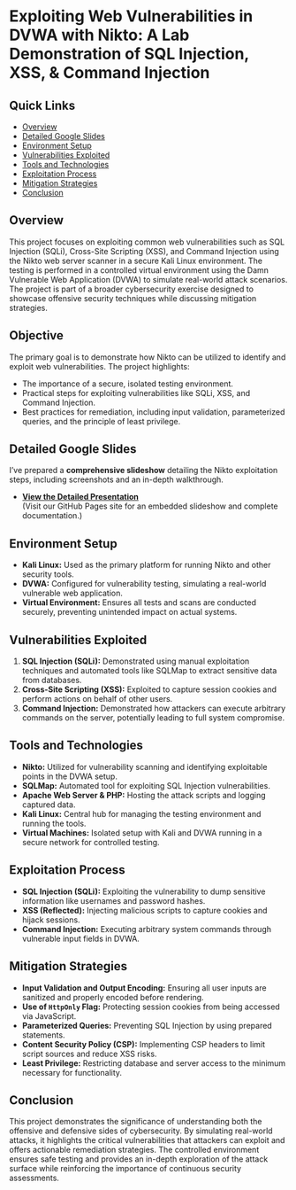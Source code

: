 # Exploiting Web Vulnerabilities in DVWA with Nikto: A Lab Demonstration of SQL Injection, XSS, & Command Injection

## Quick Links
- [Overview](#overview)
- [Detailed Google Slides](#detailed-google-slides)
- [Environment Setup](#environment-setup)
- [Vulnerabilities Exploited](#vulnerabilities-exploited)
- [Tools and Technologies](#tools-and-technologies)
- [Exploitation Process](#exploitation-process)
- [Mitigation Strategies](#mitigation-strategies)
- [Conclusion](#conclusion)

## Overview
This project focuses on exploiting common web vulnerabilities such as SQL Injection (SQLi), Cross-Site Scripting (XSS), and Command Injection using the Nikto web server scanner in a secure Kali Linux environment. The testing is performed in a controlled virtual environment using the Damn Vulnerable Web Application (DVWA) to simulate real-world attack scenarios. The project is part of a broader cybersecurity exercise designed to showcase offensive security techniques while discussing mitigation strategies.

## Objective
The primary goal is to demonstrate how Nikto can be utilized to identify and exploit web vulnerabilities. The project highlights:
- The importance of a secure, isolated testing environment.
- Practical steps for exploiting vulnerabilities like SQLi, XSS, and Command Injection.
- Best practices for remediation, including input validation, parameterized queries, and the principle of least privilege.

## Detailed Google Slides
I’ve prepared a **comprehensive slideshow** detailing the Nikto exploitation steps, including screenshots and an in-depth walkthrough.  
- **[View the Detailed Presentation](https://chetflowers.github.io/DVWA-Nikto-Exploitation-Lab/)**  
  (Visit our GitHub Pages site for an embedded slideshow and complete documentation.)

## Environment Setup
- **Kali Linux:** Used as the primary platform for running Nikto and other security tools.
- **DVWA:** Configured for vulnerability testing, simulating a real-world vulnerable web application.
- **Virtual Environment:** Ensures all tests and scans are conducted securely, preventing unintended impact on actual systems.

## Vulnerabilities Exploited
1. **SQL Injection (SQLi):** Demonstrated using manual exploitation techniques and automated tools like SQLMap to extract sensitive data from databases.
2. **Cross-Site Scripting (XSS):** Exploited to capture session cookies and perform actions on behalf of other users.
3. **Command Injection:** Demonstrated how attackers can execute arbitrary commands on the server, potentially leading to full system compromise.

## Tools and Technologies
- **Nikto:** Utilized for vulnerability scanning and identifying exploitable points in the DVWA setup.
- **SQLMap:** Automated tool for exploiting SQL Injection vulnerabilities.
- **Apache Web Server & PHP:** Hosting the attack scripts and logging captured data.
- **Kali Linux:** Central hub for managing the testing environment and running the tools.
- **Virtual Machines:** Isolated setup with Kali and DVWA running in a secure network for controlled testing.

## Exploitation Process
- **SQL Injection (SQLi):** Exploiting the vulnerability to dump sensitive information like usernames and password hashes.
- **XSS (Reflected):** Injecting malicious scripts to capture cookies and hijack sessions.
- **Command Injection:** Executing arbitrary system commands through vulnerable input fields in DVWA.

## Mitigation Strategies
- **Input Validation and Output Encoding:** Ensuring all user inputs are sanitized and properly encoded before rendering.
- **Use of `HttpOnly` Flag:** Protecting session cookies from being accessed via JavaScript.
- **Parameterized Queries:** Preventing SQL Injection by using prepared statements.
- **Content Security Policy (CSP):** Implementing CSP headers to limit script sources and reduce XSS risks.
- **Least Privilege:** Restricting database and server access to the minimum necessary for functionality.

## Conclusion
This project demonstrates the significance of understanding both the offensive and defensive sides of cybersecurity. By simulating real-world attacks, it highlights the critical vulnerabilities that attackers can exploit and offers actionable remediation strategies. The controlled environment ensures safe testing and provides an in-depth exploration of the attack surface while reinforcing the importance of continuous security assessments.
